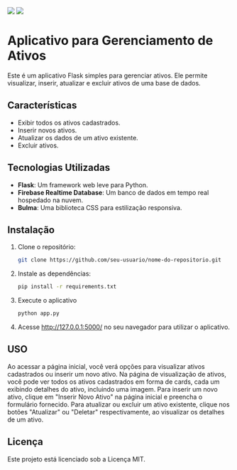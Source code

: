 
<img src="https://img.shields.io/badge/Python-FFD43B?style=for-the-badge&logo=python&logoColor=blue}"/>    <img src="https://img.shields.io/badge/HTML5-E34F26?style=for-the-badge&logo=html5&logoColor=white"/>


# Aplicativo para Gerenciamento de Ativos

Este é um aplicativo Flask simples para gerenciar ativos. Ele permite visualizar, inserir, atualizar e excluir ativos de uma base de dados.

## Características

- Exibir todos os ativos cadastrados.
- Inserir novos ativos.
- Atualizar os dados de um ativo existente.
- Excluir ativos.

## Tecnologias Utilizadas

- **Flask**: Um framework web leve para Python.
- **Firebase Realtime Database**: Um banco de dados em tempo real hospedado na nuvem.
- **Bulma**: Uma biblioteca CSS para estilização responsiva.

## Instalação

1. Clone o repositório:

   ```bash
   git clone https://github.com/seu-usuario/nome-do-repositorio.git
    ````
2. Instale as dependências:
   
   ```bash
   pip install -r requirements.txt
   ````
3. Execute o aplicativo
   
   ```bash
   python app.py
   ````  
 4. Acesse http://127.0.0.1:5000/ no seu navegador para utilizar o aplicativo.

## USO
Ao acessar a página inicial, você verá opções para visualizar ativos cadastrados ou inserir um novo ativo.
Na página de visualização de ativos, você pode ver todos os ativos cadastrados em forma de cards, cada um exibindo detalhes do ativo, incluindo uma imagem.
Para inserir um novo ativo, clique em "Inserir Novo Ativo" na página inicial e preencha o formulário fornecido.
Para atualizar ou excluir um ativo existente, clique nos botões "Atualizar" ou "Deletar" respectivamente, ao visualizar os detalhes de um ativo.

## Licença
Este projeto está licenciado sob a Licença MIT.